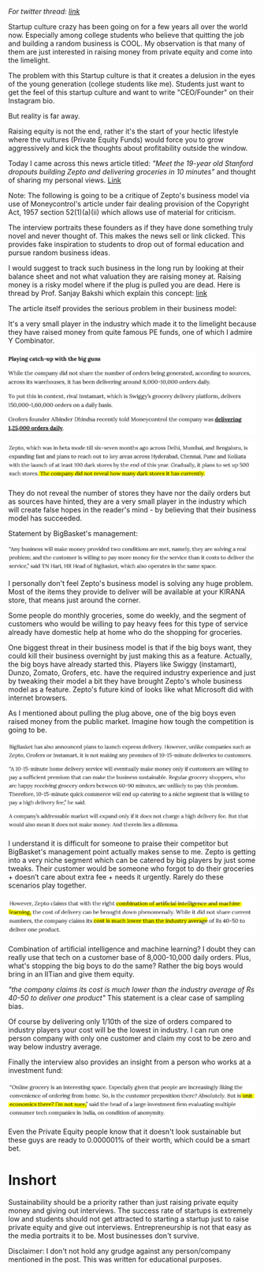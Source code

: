_For twitter thread: [link](https://twitter.com/badola_arjun/status/1466072253259419649)_

Startup culture crazy has been going on for a few years all over the world now. Especially among college students who believe that quitting the job and building a random business is COOL. My observation is that many of them are just interested in raising money from private equity and come into the limelight.

The problem with this Startup culture is that it creates a delusion in the eyes of the young generation (college students like me). Students just want to get the feel of this startup culture and want to write "CEO/Founder" on their Instagram bio.

But reality is far away.

Raising equity is not the end, rather it's the start of your hectic lifestyle where the vultures (Private Equity Funds) would force you to grow aggressively and kick the thoughts about profitability outside the window.

Today I came across this news article titled: _"Meet the 19-year old Stanford dropouts building Zepto and delivering groceries in 10 minutes"_ and thought of sharing my personal views. [Link](https://www.moneycontrol.com/news/business/startup/meet-the-19-year-old-stanford-dropouts-building-zepto-and-delivering-groceries-in-10-minutes-7771601.html)

Note: The following is going to be a critique of Zepto's business model via use of Moneycontrol's article under fair dealing provision of the Copyright Act, 1957 section 52(1)(a)(ii) which allows use of material for criticism.

The interview portraits these founders as if they have done something truly novel and never thought of. This makes the news sell or link clicked. This provides fake inspiration to students to drop out of formal education and pursue random business ideas.

I would suggest to track such business in the long run by looking at their balance sheet and not what valuation they are raising money at. Raising money is a risky model where if the plug is pulled you are dead. Here is thread by Prof. Sanjay Bakshi which explain this concept: [link](https://twitter.com/Sanjay__Bakshi/status/1463334716002631680)

The article itself provides the serious problem in their business model:

It's a very small player in the industry which made it to the limelight because they have raised money from quite famous PE funds, one of which I admire Y Combinator.

![zepto1](/assets/zepto1.png)

![zepto2](/assets/zepto2.png)

They do not reveal the number of stores they have nor the daily orders but as sources have hinted, they are a very small player in the industry which will create false hopes in the reader's mind - by believing that their business model has succeeded.

Statement by BigBasket's management:

![zepto3](/assets/zepto3.png)

I personally don't feel Zepto's business model is solving any huge problem. Most of the items they provide to deliver will be available at your KIRANA store, that means just around the corner.

Some people do monthly groceries, some do weekly, and the segment of customers who would be willing to pay heavy fees for this type of service already have domestic help at home who do the shopping for groceries.

One biggest threat in their business model is that if the big boys want, they could kill their business overnight by just making this as a feature. Actually, the big boys have already started this. Players like Swiggy (instamart), Dunzo, Zomato, Grofers, etc. have the required industry experience and just by tweaking their model a bit they have brought Zepto's whole business model as a feature. Zepto's future kind of looks like what Microsoft did with internet browsers.

As I mentioned about pulling the plug above, one of the big boys even raised money from the public market. Imagine how tough the competition is going to be.

![zepto4](/assets/zepto4.png)

I understand it is difficult for someone to praise their competitor but BigBasket's management point actually makes sense to me. Zepto is getting into a very niche segment which can be catered by big players by just some tweaks. Their customer would be someone who forgot to do their groceries + doesn’t care about extra fee + needs it urgently. Rarely do these scenarios play together.

![zepto5](/assets/zepto5.png)

Combination of artificial intelligence and machine learning? I doubt they can really use that tech on a customer base of 8,000-10,000 daily orders. Plus, what's stopping the big boys to do the same? Rather the big boys would bring in an IITian and give them equity.

_"the company claims its cost is much lower than the industry average of Rs 40-50 to deliver one product"_ This statement is a clear case of sampling bias.

Of course by delivering only 1/10th of the size of orders compared to industry players your cost will be the lowest in industry. I can run one person company with only one customer and claim my cost to be zero and way below industry average.

Finally the interview also provides an insight from a person who works at a investment fund:

![zepto6](/assets/zepto6.png)

Even the Private Equity people know that it doesn't look sustainable but these guys are ready to 0.000001% of their worth, which could be a smart bet.

# Inshort

Sustainability should be a priority rather than just raising private equity money and giving out interviews. The success rate of startups is extremely low and students should not get attracted to starting a startup just to raise private equity and give out interviews. Entrepreneurship is not that easy as the media portraits it to be. Most businesses don't survive.

Disclaimer: I don't not hold any grudge against any person/company mentioned in the post. This was written for educational purposes.
